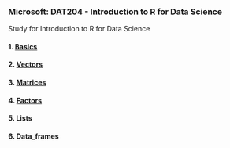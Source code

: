 ### Microsoft: DAT204 - Introduction to R for Data Science
Study for Introduction to R for Data Science
#### 1. [Basics](https://github.com/jinkyukim-me/Intro_R/tree/master/1.Basics)	
#### 2. [Vectors](https://github.com/jinkyukim-me/Intro_R/tree/master/2.Vectors)	
#### 3. [Matrices](https://github.com/jinkyukim-me/Intro_R/tree/master/3.Matrices)	
#### 4. [Factors](https://github.com/jinkyukim-me/Intro_R/blob/master/4.Factors/README.md)	
#### 5. Lists	
#### 6. Data_frames
